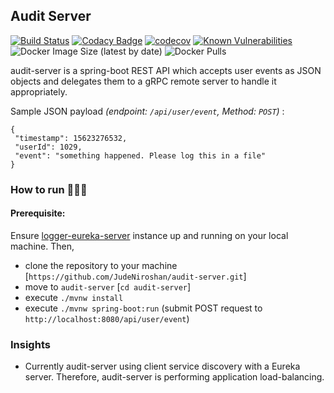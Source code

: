## Audit Server

[![Build Status](https://img.shields.io/travis/jupyterhub/jupyterhub/master?logo=travis)](https://travis-ci.org/JudeNiroshan/audit-server)
[![Codacy Badge](https://api.codacy.com/project/badge/Grade/39a629cee58f448b8b3acbc565d896e4)](https://app.codacy.com/manual/JudeNiroshan/audit-server?utm_source=github.com&utm_medium=referral&utm_content=JudeNiroshan/audit-server&utm_campaign=Badge_Grade_Dashboard)
[![codecov](https://codecov.io/gh/JudeNiroshan/audit-server/branch/master/graph/badge.svg)](https://codecov.io/gh/JudeNiroshan/audit-server)
[![Known Vulnerabilities](https://snyk.io/test/github/JudeNiroshan/audit-server/badge.svg?targetFile=pom.xml)](https://snyk.io/test/github/JudeNiroshan/audit-server?targetFile=pom.xml)
![Docker Image Size (latest by date)](https://img.shields.io/docker/image-size/juden/audit-server?sort=date)
![Docker Pulls](https://img.shields.io/docker/pulls/juden/audit-server)

audit-server is a spring-boot REST API which accepts user events as JSON objects
and delegates them to a gRPC remote server to handle it appropriately.

Sample JSON payload _(endpoint: `/api/user/event`, Method: `POST`)_ :
```
{
 "timestamp": 15623276532,
 "userId": 1029,
 "event": "something happened. Please log this in a file"
}
```
### How to run 🏃🏽‍♂️

#### Prerequisite:
Ensure [logger-eureka-server](https://github.com/JudeNiroshan/logger-eureka-server) instance up and running on your local machine. Then,

 - clone the repository to your machine [`https://github.com/JudeNiroshan/audit-server.git`]
 - move to `audit-server` [`cd audit-server`]
 - execute `./mvnw install`
 - execute `./mvnw spring-boot:run` (submit POST request to `http://localhost:8080/api/user/event`)
 
### Insights

 - Currently audit-server using client service discovery with a 
 Eureka server. Therefore, audit-server is performing application 
 load-balancing.

